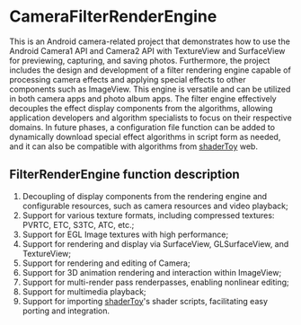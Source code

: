 # CameraFilterRenderEngine
This is an Android camera-related project that demonstrates how to use the Android Camera1 API and Camera2 API with TextureView and SurfaceView for previewing, capturing, and saving photos. Furthermore, the project includes the design and development of a filter rendering engine capable of processing camera effects and applying special effects to other components such as ImageView. This engine is versatile and can be utilized in both camera apps and photo album apps. The filter engine effectively decouples the effect display components from the algorithms, allowing application developers and algorithm specialists to focus on their respective domains. In future phases, a configuration file function can be added to dynamically download special effect algorithms in script form as needed, and it can also be compatible with algorithms from [shaderToy](https://www.shadertoy.com/) web.

## FilterRenderEngine function description

1. Decoupling of display components from the rendering engine and configurable resources, such as camera resources and video playback;
2. Support for various texture formats, including compressed textures: PVRTC, ETC, S3TC, ATC, etc.;
3. Support for EGL Image textures with high performance;
4. Support for rendering and display via SurfaceView, GLSurfaceView, and TextureView;
5. Support for rendering and editing of Camera;
6. Support for 3D animation rendering and interaction within ImageView;
7. Support for multi-render pass renderpasses, enabling nonlinear editing;
8. Support for multimedia playback;
9. Support for importing [shaderToy](https://www.shadertoy.com/)'s shader scripts, facilitating easy porting and integration.
